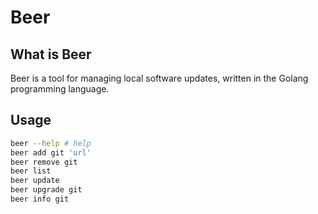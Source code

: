 # Beer
## What is Beer
Beer is a tool for managing local software updates, written in the Golang programming language.

## Usage
````bash
beer --help # help
beer add git 'url'
beer remove git
beer list
beer update 
beer upgrade git 
beer info git
````
